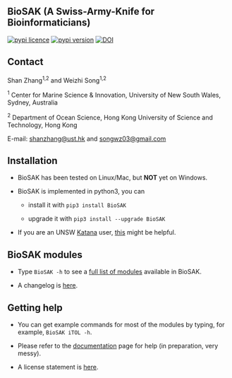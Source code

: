 
## BioSAK (A Swiss-Army-Knife for Bioinformaticians)

[![pypi licence ](https://img.shields.io/pypi/l/BioSAK.svg)](https://opensource.org/licenses/gpl-3.0.html)
[![pypi version ](https://img.shields.io/pypi/v/BioSAK.svg)](https://pypi.python.org/pypi/BioSAK) 
[![DOI](https://zenodo.org/badge/DOI/10.5281/zenodo.4070001.svg)](https://doi.org/10.5281/zenodo.4070001)


Contact
---

Shan Zhang<sup>1,2</sup> and Weizhi Song<sup>1,2</sup>

<sup>1</sup> Center for Marine Science & Innovation, University of New South Wales, Sydney, Australia

<sup>2</sup> Department of Ocean Science, Hong Kong University of Science and Technology, Hong Kong

E-mail: shanzhang@ust.hk and songwz03@gmail.com


Installation
---

+ BioSAK has been tested on Linux/Mac, but **NOT** yet on Windows.


+ BioSAK is implemented in python3, you can

  + install it with `pip3 install BioSAK`
  
  + upgrade it with `pip3 install --upgrade BioSAK`


+ If you are an UNSW [Katana](https://research.unsw.edu.au/katana) user, [this](doc/katana.md) might be helpful.


BioSAK modules
---

+ Type `BioSAK -h` to see a [full list of modules](doc/full_list_modules.md) available in BioSAK.


+ A changelog is [here](BioSAK/VERSION).


 Getting help
---

+ You can get example commands for most of the modules by typing, for example, `BioSAK iTOL -h`.


+ Please refer to the [documentation](doc/Index.md) page for help (in preparation, very messy).


[//]: # (+ **中文版**帮助文件[在此]&#40;doc/Index_cn.md&#41;.)


+ A license statement is [here](LICENSE).
